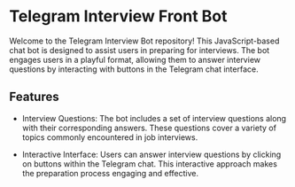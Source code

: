 # Telegram Interview Front Bot

Welcome to the Telegram Interview Bot repository! This JavaScript-based chat bot is designed to assist users in preparing for interviews. The bot engages users in a playful format, allowing them to answer interview questions by interacting with buttons in the Telegram chat interface.

## Features

- Interview Questions: The bot includes a set of interview questions along with their corresponding answers. These questions cover a variety of topics commonly encountered in job interviews.

- Interactive Interface: Users can answer interview questions by clicking on buttons within the Telegram chat. This interactive approach makes the preparation process engaging and effective.
